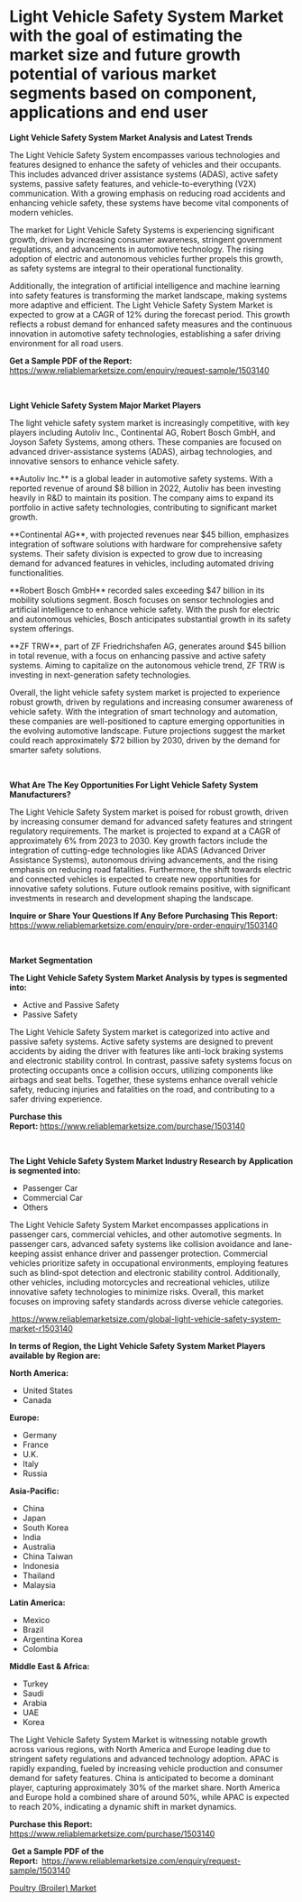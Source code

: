 <p><h1>Light Vehicle Safety System Market with the goal of estimating the market size and future growth potential of various market segments based on component, applications and end user</h1></p><p><strong>Light Vehicle Safety System Market Analysis and Latest Trends</strong></p>
<p><p>The Light Vehicle Safety System encompasses various technologies and features designed to enhance the safety of vehicles and their occupants. This includes advanced driver assistance systems (ADAS), active safety systems, passive safety features, and vehicle-to-everything (V2X) communication. With a growing emphasis on reducing road accidents and enhancing vehicle safety, these systems have become vital components of modern vehicles. </p><p>The market for Light Vehicle Safety Systems is experiencing significant growth, driven by increasing consumer awareness, stringent government regulations, and advancements in automotive technology. The rising adoption of electric and autonomous vehicles further propels this growth, as safety systems are integral to their operational functionality. </p><p>Additionally, the integration of artificial intelligence and machine learning into safety features is transforming the market landscape, making systems more adaptive and efficient. The Light Vehicle Safety System Market is expected to grow at a CAGR of 12% during the forecast period. This growth reflects a robust demand for enhanced safety measures and the continuous innovation in automotive safety technologies, establishing a safer driving environment for all road users.</p></p>
<p><strong>Get a Sample PDF of the Report:&nbsp;</strong> <a href="https://www.reliablemarketsize.com/enquiry/request-sample/1503140?utm_campaign=3445&utm_medium=2&utm_source=Github&utm_content=ia&utm_term=23032025&utm_id=light-vehicle-safety-system">https://www.reliablemarketsize.com/enquiry/request-sample/1503140</a></p>
<p>&nbsp;</p>
<p><strong>Light Vehicle Safety System Major Market Players</strong></p>
<p><p>The light vehicle safety system market is increasingly competitive, with key players including Autoliv Inc., Continental AG, Robert Bosch GmbH, and Joyson Safety Systems, among others. These companies are focused on advanced driver-assistance systems (ADAS), airbag technologies, and innovative sensors to enhance vehicle safety.</p><p>**Autoliv Inc.** is a global leader in automotive safety systems. With a reported revenue of around $8 billion in 2022, Autoliv has been investing heavily in R&D to maintain its position. The company aims to expand its portfolio in active safety technologies, contributing to significant market growth.</p><p>**Continental AG**, with projected revenues near $45 billion, emphasizes integration of software solutions with hardware for comprehensive safety systems. Their safety division is expected to grow due to increasing demand for advanced features in vehicles, including automated driving functionalities.</p><p>**Robert Bosch GmbH** recorded sales exceeding $47 billion in its mobility solutions segment. Bosch focuses on sensor technologies and artificial intelligence to enhance vehicle safety. With the push for electric and autonomous vehicles, Bosch anticipates substantial growth in its safety system offerings.</p><p>**ZF TRW**, part of ZF Friedrichshafen AG, generates around $45 billion in total revenue, with a focus on enhancing passive and active safety systems. Aiming to capitalize on the autonomous vehicle trend, ZF TRW is investing in next-generation safety technologies.</p><p>Overall, the light vehicle safety system market is projected to experience robust growth, driven by regulations and increasing consumer awareness of vehicle safety. With the integration of smart technology and automation, these companies are well-positioned to capture emerging opportunities in the evolving automotive landscape. Future projections suggest the market could reach approximately $72 billion by 2030, driven by the demand for smarter safety solutions.</p></p>
<p>&nbsp;</p>
<p><strong>What Are The Key Opportunities For Light Vehicle Safety System Manufacturers?</strong></p>
<p><p>The Light Vehicle Safety System market is poised for robust growth, driven by increasing consumer demand for advanced safety features and stringent regulatory requirements. The market is projected to expand at a CAGR of approximately 6% from 2023 to 2030. Key growth factors include the integration of cutting-edge technologies like ADAS (Advanced Driver Assistance Systems), autonomous driving advancements, and the rising emphasis on reducing road fatalities. Furthermore, the shift towards electric and connected vehicles is expected to create new opportunities for innovative safety solutions. Future outlook remains positive, with significant investments in research and development shaping the landscape.</p></p>
<p><strong>Inquire or Share Your Questions If Any Before Purchasing This Report:</strong> <a href="https://www.reliablemarketsize.com/enquiry/pre-order-enquiry/1503140?utm_campaign=3445&utm_medium=2&utm_source=Github&utm_content=ia&utm_term=23032025&utm_id=light-vehicle-safety-system">https://www.reliablemarketsize.com/enquiry/pre-order-enquiry/1503140</a></p>
<p>&nbsp;</p>
<p><strong>Market Segmentation</strong></p>
<p><strong>The Light Vehicle Safety System Market Analysis by types is segmented into:</strong></p>
<p><ul><li>Active and Passive Safety</li><li>Passive Safety</li></ul></p>
<p><p>The Light Vehicle Safety System market is categorized into active and passive safety systems. Active safety systems are designed to prevent accidents by aiding the driver with features like anti-lock braking systems and electronic stability control. In contrast, passive safety systems focus on protecting occupants once a collision occurs, utilizing components like airbags and seat belts. Together, these systems enhance overall vehicle safety, reducing injuries and fatalities on the road, and contributing to a safer driving experience.</p></p>
<p><strong>Purchase this Report:&nbsp;</strong><a href="https://www.reliablemarketsize.com/purchase/1503140?utm_campaign=3445&utm_medium=2&utm_source=Github&utm_content=ia&utm_term=23032025&utm_id=light-vehicle-safety-system">https://www.reliablemarketsize.com/purchase/1503140</a></p>
<p>&nbsp;</p>
<p><strong>The Light Vehicle Safety System Market Industry Research by Application is segmented into:</strong></p>
<p><ul><li>Passenger Car</li><li>Commercial Car</li><li>Others</li></ul></p>
<p><p>The Light Vehicle Safety System Market encompasses applications in passenger cars, commercial vehicles, and other automotive segments. In passenger cars, advanced safety systems like collision avoidance and lane-keeping assist enhance driver and passenger protection. Commercial vehicles prioritize safety in occupational environments, employing features such as blind-spot detection and electronic stability control. Additionally, other vehicles, including motorcycles and recreational vehicles, utilize innovative safety technologies to minimize risks. Overall, this market focuses on improving safety standards across diverse vehicle categories.</p></p>
<p><a href="https://www.reliablemarketsize.com/global-light-vehicle-safety-system-market-r1503140?utm_campaign=3445&utm_medium=2&utm_source=Github&utm_content=ia&utm_term=23032025&utm_id=light-vehicle-safety-system">&nbsp;https://www.reliablemarketsize.com/global-light-vehicle-safety-system-market-r1503140</a></p>
<p><strong>In terms of Region, the Light Vehicle Safety System Market Players available by Region are:</strong></p>
<p>
    <p> <strong> North America: </strong>
        <ul>
            <li>United States</li>
            <li>Canada</li>
        </ul>
        </p> 
    <p> <strong> Europe: </strong>
        <ul>
            <li>Germany</li>
            <li>France</li>
            <li>U.K.</li>
            <li>Italy</li>
            <li>Russia</li>
        </ul>
        </p> 
    <p> <strong> Asia-Pacific: </strong>
        <ul>
            <li>China</li>
            <li>Japan</li>
            <li>South Korea</li>
            <li>India</li>
            <li>Australia</li>
            <li>China Taiwan</li>
            <li>Indonesia</li>
            <li>Thailand</li>
            <li>Malaysia</li>
        </ul>
        </p> 
    <p> <strong> Latin America: </strong>
        <ul>
            <li>Mexico</li>
            <li>Brazil</li>
            <li>Argentina Korea</li>
            <li>Colombia</li>
        </ul>
        </p> 
    <p> <strong> Middle East & Africa: </strong>
        <ul>
            <li>Turkey</li>
            <li>Saudi</li>
            <li>Arabia</li>
            <li>UAE</li>
            <li>Korea</li>
        </ul>
    </p>
    </p>
<p><p>The Light Vehicle Safety System Market is witnessing notable growth across various regions, with North America and Europe leading due to stringent safety regulations and advanced technology adoption. APAC is rapidly expanding, fueled by increasing vehicle production and consumer demand for safety features. China is anticipated to become a dominant player, capturing approximately 30% of the market share. North America and Europe hold a combined share of around 50%, while APAC is expected to reach 20%, indicating a dynamic shift in market dynamics.</p></p>
<p><strong>Purchase this Report: </strong><a href="https://www.reliablemarketsize.com/purchase/1503140?utm_campaign=3445&utm_medium=2&utm_source=Github&utm_content=ia&utm_term=23032025&utm_id=light-vehicle-safety-system">https://www.reliablemarketsize.com/purchase/1503140</a></p>
<p>&nbsp;<strong>Get a Sample PDF of the Report:&nbsp;&nbsp;</strong><a href="https://www.reliablemarketsize.com/enquiry/request-sample/1503140?utm_campaign=3445&utm_medium=2&utm_source=Github&utm_content=ia&utm_term=23032025&utm_id=light-vehicle-safety-system">https://www.reliablemarketsize.com/enquiry/request-sample/1503140</a></p>
<p><strong></strong></p>
<p><p><a href="https://github.com/guyotkiferhi/Market-Research-Report-List-1/blob/main/poultry-broiler-market.md?utm_campaign=3445&utm_medium=2&utm_source=Github&utm_content=ia&utm_term=23032025&utm_id=light-vehicle-safety-system">Poultry (Broiler) Market</a></p></p>